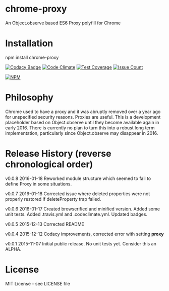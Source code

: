 # chrome-proxy
An Object.observe based ES6 Proxy polyfill for Chrome

# Installation

npm install chrome-proxy

[![Codacy Badge](https://api.codacy.com/project/badge/grade/84821902325f4477b1797ca872232114)](https://www.codacy.com/app/syblackwell/chrome-proxy)
[![Code Climate](https://codeclimate.com/github/anywhichway/chrome-proxy/badges/gpa.svg)](https://codeclimate.com/github/anywhichway/chrome-proxy)
[![Test Coverage](https://codeclimate.com/github/anywhichway/chrome-proxy/badges/coverage.svg)](https://codeclimate.com/github/anywhichway/chrome-proxy/coverage)
[![Issue Count](https://codeclimate.com/github/anywhichway/chrome-proxy/badges/issue_count.svg)](https://codeclimate.com/github/anywhichway/chrome-proxy)

[![NPM](https://nodei.co/npm/chrome-proxy.png?downloads=true&downloadRank=true&stars=true)](https://nodei.co/npm/<chrome-proxy>/)

# Philosophy

Chrome used to have a proxy and it was abruptly removed over a year ago for unspecified security reasons. Proxies are useful. This is a development placeholder based on Object.observe until they become available again in early 2016. There is currently no plan to turn this into a robust long term implementation, particularly since Object.observe may disappear in 2016.

# Release History (reverse chronological order)

v0.0.8 2016-01-18 Reworked module structure which seemed to fail to define Proxy in some situations.

v0.0.7 2016-01-18 Corrected issue where deleted properties were not properly restored if deleteProperty trap failed.

v0.0.6 2016-01-17 Created browserified and minified version. Added some unit tests. Added .travis.yml and .codeclimate.yml. Updated badges.

v0.0.5 2015-12-13 Corrected README

v0.0.4 2015-12-12 Codacy improvements, corrected error with setting __proxy__

v0.0.1 2015-11-07 Initial public release. No unit tests yet. Consider this an ALPHA.

# License

MIT License - see LICENSE file
